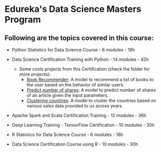 # Edureka's Data Science Masters Program

## Following are the topics covered in this course:


* Python Statistics for Data Science Course - 6 modules - 18h
* Data Science Certification Training with Python - 14 modules - 42h
  - Some cools projects from this Certification (check the folder for more projects):
    -  [Book Recommender](https://github.com/GabrielP98/EdurekaMasterDS/blob/main/Data%20Science%20Certification%20Training%20with%20Python/M11%20-%20Recommendation%20Systems/RecommenderBooks-CaseStudy1.ipynb): A model to recommend a list of books to the user based on the behavior of similar users.
    -  [Predict number of shares](https://github.com/GabrielP98/EdurekaMasterDS/blob/main/Data%20Science%20Certification%20Training%20with%20Python/Certification%20Projects/Project%201/project-1.ipynb): A model to  predict number of shares of an article given the input parameters.
    - [Clustering countries](https://github.com/GabrielP98/EdurekaMasterDS/blob/main/Data%20Science%20Certification%20Training%20with%20Python/Certification%20Projects/Project%202/project-2.ipynb): A model to cluster the countries based on various sales data provided to us across years.
    

* Apache Spark and Scala Certification Training - 12 modules - 36h
* Deep Learning Training - TensorFlow Certification - 10 modules - 30h

* R Statistics for Data Science Course - 6 modules - 18h
* Data Science Certification Course using R - 10 modules - 30h
